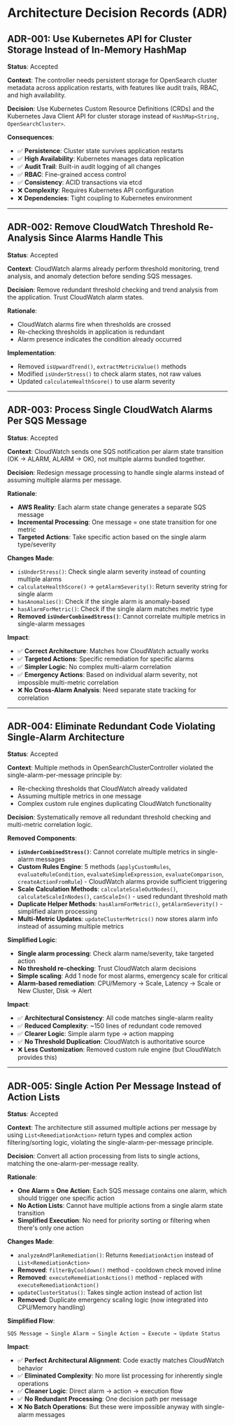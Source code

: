 # Architecture Decision Records (ADR)

## ADR-001: Use Kubernetes API for Cluster Storage Instead of In-Memory HashMap

**Status**: Accepted

**Context**: 
The controller needs persistent storage for OpenSearch cluster metadata across application restarts, with features like audit trails, RBAC, and high availability.

**Decision**: 
Use Kubernetes Custom Resource Definitions (CRDs) and the Kubernetes Java Client API for cluster storage instead of `HashMap<String, OpenSearchCluster>`.

**Consequences**:
- ✅ **Persistence**: Cluster state survives application restarts
- ✅ **High Availability**: Kubernetes manages data replication
- ✅ **Audit Trail**: Built-in audit logging of all changes
- ✅ **RBAC**: Fine-grained access control
- ✅ **Consistency**: ACID transactions via etcd
- ❌ **Complexity**: Requires Kubernetes API configuration
- ❌ **Dependencies**: Tight coupling to Kubernetes environment

---

## ADR-002: Remove CloudWatch Threshold Re-Analysis Since Alarms Handle This

**Status**: Accepted

**Context**: 
CloudWatch alarms already perform threshold monitoring, trend analysis, and anomaly detection before sending SQS messages.

**Decision**: 
Remove redundant threshold checking and trend analysis from the application. Trust CloudWatch alarm states.

**Rationale**: 
- CloudWatch alarms fire when thresholds are crossed
- Re-checking thresholds in application is redundant
- Alarm presence indicates the condition already occurred

**Implementation**: 
- Removed `isUpwardTrend()`, `extractMetricValue()` methods
- Modified `isUnderStress()` to check alarm states, not raw values
- Updated `calculateHealthScore()` to use alarm severity

---

## ADR-003: Process Single CloudWatch Alarms Per SQS Message

**Status**: Accepted

**Context**: 
CloudWatch sends one SQS notification per alarm state transition (OK → ALARM, ALARM → OK), not multiple alarms bundled together.

**Decision**: 
Redesign message processing to handle single alarms instead of assuming multiple alarms per message.

**Rationale**: 
- **AWS Reality**: Each alarm state change generates a separate SQS message
- **Incremental Processing**: One message = one state transition for one metric
- **Targeted Actions**: Take specific action based on the single alarm type/severity

**Changes Made**:
- `isUnderStress()`: Check single alarm severity instead of counting multiple alarms
- `calculateHealthScore()` → `getAlarmSeverity()`: Return severity string for single alarm
- `hasAnomalies()`: Check if the single alarm is anomaly-based
- `hasAlarmForMetric()`: Check if the single alarm matches metric type
- **Removed `isUnderCombinedStress()`**: Cannot correlate multiple metrics in single-alarm messages

**Impact**:
- ✅ **Correct Architecture**: Matches how CloudWatch actually works
- ✅ **Targeted Actions**: Specific remediation for specific alarms
- ✅ **Simpler Logic**: No complex multi-alarm correlation
- ✅ **Emergency Actions**: Based on individual alarm severity, not impossible multi-metric correlation
- ❌ **No Cross-Alarm Analysis**: Need separate state tracking for correlation 

---

## ADR-004: Eliminate Redundant Code Violating Single-Alarm Architecture

**Status**: Accepted

**Context**: 
Multiple methods in OpenSearchClusterController violated the single-alarm-per-message principle by:
- Re-checking thresholds that CloudWatch already validated
- Assuming multiple metrics in one message
- Complex custom rule engines duplicating CloudWatch functionality

**Decision**: 
Systematically remove all redundant threshold checking and multi-metric correlation logic.

**Removed Components**:
- **`isUnderCombinedStress()`**: Cannot correlate multiple metrics in single-alarm messages
- **Custom Rules Engine**: 5 methods (`applyCustomRules`, `evaluateRuleCondition`, `evaluateSimpleExpression`, `evaluateComparison`, `createActionFromRule`) - CloudWatch alarms provide sufficient triggering
- **Scale Calculation Methods**: `calculateScaleOutNodes()`, `calculateScaleInNodes()`, `canScaleIn()` - used redundant threshold math
- **Duplicate Helper Methods**: `hasAlarmForMetric()`, `getAlarmSeverity()` - simplified alarm processing
- **Multi-Metric Updates**: `updateClusterMetrics()` now stores alarm info instead of assuming multiple metrics

**Simplified Logic**:
- **Single alarm processing**: Check alarm name/severity, take targeted action
- **No threshold re-checking**: Trust CloudWatch alarm decisions  
- **Simple scaling**: Add 1 node for most alarms, emergency scale for critical
- **Alarm-based remediation**: CPU/Memory → Scale, Latency → Scale or New Cluster, Disk → Alert

**Impact**:
- ✅ **Architectural Consistency**: All code matches single-alarm reality
- ✅ **Reduced Complexity**: ~150 lines of redundant code removed
- ✅ **Clearer Logic**: Simple alarm type → action mapping
- ✅ **No Threshold Duplication**: CloudWatch is authoritative source
- ❌ **Less Customization**: Removed custom rule engine (but CloudWatch provides this) 

---

## ADR-005: Single Action Per Message Instead of Action Lists

**Status**: Accepted

**Context**: 
The architecture still assumed multiple actions per message by using `List<RemediationAction>` return types and complex action filtering/sorting logic, violating the single-alarm-per-message principle.

**Decision**: 
Convert all action processing from lists to single actions, matching the one-alarm-per-message reality.

**Rationale**:
- **One Alarm = One Action**: Each SQS message contains one alarm, which should trigger one specific action
- **No Action Lists**: Cannot have multiple actions from a single alarm state transition
- **Simplified Execution**: No need for priority sorting or filtering when there's only one action

**Changes Made**:
- `analyzeAndPlanRemediation()`: Returns `RemediationAction` instead of `List<RemediationAction>`
- **Removed**: `filterByCooldown()` method - cooldown check moved inline
- **Removed**: `executeRemediationActions()` method - replaced with `executeRemediationAction()`
- `updateClusterStatus()`: Takes single action instead of action list
- **Removed**: Duplicate emergency scaling logic (now integrated into CPU/Memory handling)

**Simplified Flow**:
```
SQS Message → Single Alarm → Single Action → Execute → Update Status
```

**Impact**:
- ✅ **Perfect Architectural Alignment**: Code exactly matches CloudWatch behavior
- ✅ **Eliminated Complexity**: No more list processing for inherently single operations
- ✅ **Cleaner Logic**: Direct alarm → action → execution flow
- ✅ **No Redundant Processing**: One decision path per message
- ❌ **No Batch Operations**: But these were impossible anyway with single-alarm messages 